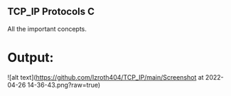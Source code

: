 ## TCP_IP Protocols C

All the important concepts.

# Output:

![alt text](https://github.com/Izroth404/TCP_IP/main/Screenshot at 2022-04-26 14-36-43.png?raw=true)
